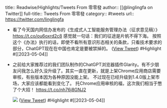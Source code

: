 title:: Readwise/Highlights/Tweets From 零零發
author:: [[@linglingfa on Twitter]]
full-title:: Tweets From 零零發
category:: #tweets
url:: https://twitter.com/linglingfa
- 看了今天国内网信办发布的《生成式人工智能服务管理办法（征求意见稿）》
  https://t.co/ou6oxrd2c8
  感觉就一句话：我们的征途是片帆不得下海。
  按照这个《办法》执行的话，即使不看所有意识形态相关的条款，只看技术要求的部分，ChatGPT现在在中国也肯定是要被禁掉的。 ([View Tweet](https://twitter.com/linglingfa/status/1645681880891817985)) #Highlight #[[2023-05-04]]
- 之前给大家推荐过的我们团队制作的ChatGPT浏览器插件Glarity。有不少朋友问我怎么好久没升级了。其实一直在更新，就是上架Chrome应用商店需要审核，有些版本因为各种原因没能上架。
  不过现在已经升级到1.4.0版上架市场，大家应该都能看到变化了。
  托Chrome应用审核的福，这次我们相当于憋了个大招！ https://t.co/nh76j8GNJ2
  
  ![](https://pbs.twimg.com/media/FsrKI4GaIAIIybc.jpg) ([View Tweet](https://twitter.com/linglingfa/status/1642347415041888256)) #Highlight #[[2023-05-04]]